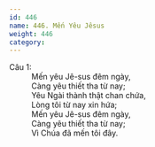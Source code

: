 ```yaml
---
id: 446
name: 446. Mến Yêu Jêsus
weight: 446
category: 
---
```

<dl><dt>Câu 1:</dt><dd data-verse="1">Mến yêu Jê-sus đêm ngày, <br/>Càng yêu thiết tha từ nay; <br/>Yêu Ngài thành thật chan chứa, <br/>Lòng tôi từ nay xin hứa; <br/>Mến yêu Jê-sus đêm ngày, <br/>Càng yêu thiết tha từ nay; <br/>Vì Chúa đã mến tôi đây. </dd></dl>
